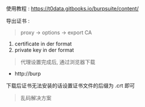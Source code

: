 使用教程 : https://t0data.gitbooks.io/burpsuite/content/

导出证书 : 
> proxy -> options -> export CA
1. certificate in der format
2. private key in der format

> 代理设置完成后, 通过浏览器下载
* http://burp

下载后证书无法安装的话设置证书文件的后缀为 .crt 即可

> 乱码解决方案